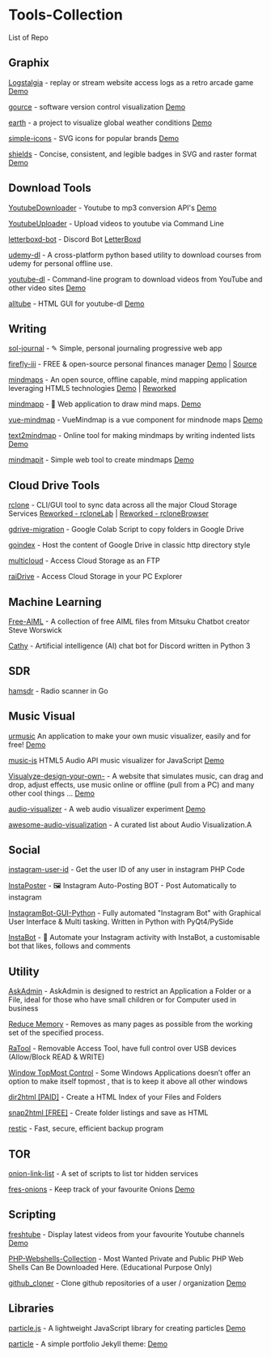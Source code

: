 # Tools-Collection
 List of Repo

## Graphix
[Logstalgia](https://github.com/acaudwell/Logstalgia) - replay or stream website access logs as a retro arcade game [Demo](https://logstalgia.io/)

[gource](https://github.com/acaudwell/Gource) - software version control visualization [Demo](https://gource.io)

[earth](https://github.com/cambecc/earth) - a project to visualize global weather conditions [Demo](http://earth.nullschool.net)

[simple-icons](https://github.com/simple-icons/simple-icons) - SVG icons for popular brands [Demo](https://simpleicons.org)

[shields](https://github.com/badges/shields) - Concise, consistent, and legible badges in SVG and raster format [Demo](https://shields.io)

## Download Tools

[YoutubeDownloader](https://github.com/cybernetwebdesign/YoutubeDownloader) - Youtube to mp3 conversion API's [Demo](https://api.download-lagu-mp3.com)

[YoutubeUploader](https://github.com/porjo/youtubeuploader) - Upload videos to youtube via Command Line

[letterboxd-bot](https://github.com/Pyrrolidine/letterboxd-bot) - Discord Bot [LetterBoxd]()

[udemy-dl](https://github.com/r0oth3x49/udemy-dl) - A cross-platform python based utility to download courses from udemy for personal offline use.

[youtube-dl](https://github.com/ytdl-org/youtube-dl) - Command-line program to download videos from YouTube and other video sites [Demo](http://ytdl-org.github.io/youtube-dl/)

[alltube](https://github.com/Rudloff/alltube) - HTML GUI for youtube-dl [Demo](http://alltubedownload.net/)

## Writing

[sol-journal](https://github.com/gillkyle/sol-journal) - ✎ Simple, personal journaling progressive web app

[firefly-iii](https://www.firefly-iii.org/) - FREE & open-source personal finances manager [Demo](https://demo.firefly-iii.org/) | [Source](https://github.com/firefly-iii/firefly-iii)

[mindmaps](https://github.com/drichard/mindmaps) - An open source, offline capable, mind mapping application leveraging HTML5 technologies [Demo](https://www.mindmaps.app) | [Reworked](https://app.mindmapmaker.org/)

[mindmapp](https://github.com/Mindmapp/mindmapp) - 🚀 Web application to draw mind maps. [Demo](https://mindmapp.cedoor.org/)

[vue-mindmap](https://github.com/anteriovieira/vue-mindmap) - VueMindmap is a vue component for mindnode maps [Demo](https://codesandbox.io/s/jv7pl7wn15)

[text2mindmap](https://github.com/tobloef/text2mindmap) - Online tool for making mindmaps by writing indented lists [Demo](https://tobloef.com/text2mindmap/)

[mindmapit](https://github.com/JoseTomasTocino/mindmapit) - Simple web tool to create mindmaps [Demo](http://josetomastocino.github.io/mindmapit/)

## Cloud Drive Tools

[rclone]() - CLI/GUI tool to sync data across all the major Cloud Storage Services [Reworked - rcloneLab](https://github.com/Sparoney/RcloneLab) | [Reworked - rcloneBrowser](https://github.com/DinCahill/RcloneBrowser)

[gdrive-migration](https://github.com/alx-xlx/gdrive-migration) - Google Colab Script to copy folders in Google Drive

[goindex](https://github.com/alx-xlx/goindex) - Host the content of Google Drive in classic http directory style

[multicloud](https://www.multcloud.com) - Access Cloud Storage as an FTP

[raiDrive](https://www.raidrive.com/download) - Access Cloud Storage in your PC Explorer


## Machine Learning

[Free-AIML](https://github.com/pandorabots/Free-AIML) - A collection of free AIML files from Mitsuku Chatbot creator Steve Worswick

[Cathy](https://github.com/DevDungeon/Cathy) - Artificial intelligence (AI) chat bot for Discord written in Python 3


## SDR

[hamsdr](https://github.com/porjo/hamsdr) - Radio scanner in Go



## Music Visual

[urmusic](https://github.com/nasso/urmusic) An application to make your own music visualizer, easily and for free! [Demo](https://nasso.github.io/urmusic)

[music-js](https://github.com/patrickroberts/music-js) HTML5 Audio API music visualizer for JavaScript [Demo](https://html5music.herokuapp.com/)

[Visualyze-design-your-own-](https://github.com/HoangTran0410/Visualyze-design-your-own-) - A website that simulates music, can drag and drop, adjust effects, use music online or offline (pull from a PC) and many other cool things ... [Demo](https://hoangtran0410.github.io/Visualyze-design-your-own-/)

[audio-visualizer](https://github.com/Teoxoy/audio-visualizer) - A web audio visualizer experiment [Demo](https://teoxoy.github.io/audio-visualizer)

[awesome-audio-visualization](https://github.com/willianjusten/awesome-audio-visualization) - A curated list about Audio Visualization.A

## Social

[instagram-user-id](https://github.com/ricardojoserf/instagram-user-id) - Get the user ID of any user in instagram PHP Code

[InstaPoster](https://github.com/Ademking/InstaPoster) - 🖼 Instagram Auto-Posting BOT - Post Automatically to instagram

[InstagramBot-GUI-Python](https://github.com/alx-xlx/InstagramBot-GUI-Python.git) - Fully automated "Instagram Bot" with Graphical User Interface & Multi tasking. Written in Python with PyQt4/PySide

[InstaBot](https://github.com/nickpettican/InstaBot) - 🤖 Automate your Instagram activity with InstaBot, a customisable bot that likes, follows and comments

## Utility

[AskAdmin](https://www.sordum.org/7941/askadmin-v1-7/) - AskAdmin is designed to restrict an Application a Folder or a File, ideal for those who have small children or for Computer used in business

[Reduce Memory](https://www.sordum.org/9197/reduce-memory-v1-3/) - Removes as many pages as possible from the working set of the specified process.

[RaTool](https://www.sordum.org/8104/ratool-v1-3-removable-access-tool/) - Removable Access Tool, have full control over USB devices (Allow/Block READ & WRITE)

[Window TopMost Control](https://www.sordum.org/9182/window-topmost-control-v1-2/) - Some Windows Applications doesn’t offer an option to make itself topmost , that is to keep it above all other windows

[dir2html [PAID]](https://www.arclab.com/en/dir2html/) - Create a HTML Index of your
Files and Folders

[snap2html [FREE]](https://www.rlvision.com/snap2html/about.php) - Create folder listings and save as HTML

[restic](https://github.com/restic/restic) - Fast, secure, efficient backup program


## TOR

[onion-link-list](https://github.com/DanWin/onion-link-list) - A set of scripts to list tor hidden services

[fres-onions](https://github.com/alx-xlx/fresh-onions) - Keep track of your favourite Onions [Demo](https://alx-xlx.github.io/fresh-onions/)

## Scripting

[freshtube](https://github.com/porjo/freshtube) - Display latest videos from your favourite Youtube channels [Demo](https://porjo.github.io/freshtube/)

[PHP-Webshells-Collection](https://github.com/x-o-r-r-o/PHP-Webshells-Collection) - Most Wanted Private and Public PHP Web Shells Can Be Downloaded Here. (Educational Purpose Only)

[github_cloner](https://logstalgia.io/) - Clone github repositories of a user / organization [Demo](https://blog.anantshri.info/cloning-github-repositories-user-organization/)

## Libraries

[particle.js](https://github.com/VincentGarreau/particles.js/) - A lightweight JavaScript library for creating particles [Demo](https://vincentgarreau.com/particles.js/)

[particle](https://github.com/nrandecker/particle) - A simple portfolio Jekyll theme: [Demo](https://nrandecker.github.io/particle/)